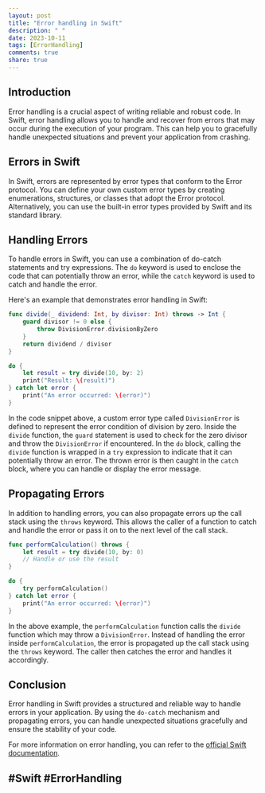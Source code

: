 ```yaml
---
layout: post
title: "Error handling in Swift"
description: " "
date: 2023-10-11
tags: [ErrorHandling]
comments: true
share: true
---
```


## Introduction

Error handling is a crucial aspect of writing reliable and robust code. In Swift, error handling allows you to handle and recover from errors that may occur during the execution of your program. This can help you to gracefully handle unexpected situations and prevent your application from crashing.

## Errors in Swift

In Swift, errors are represented by error types that conform to the Error protocol. You can define your own custom error types by creating enumerations, structures, or classes that adopt the Error protocol. Alternatively, you can use the built-in error types provided by Swift and its standard library.

## Handling Errors

To handle errors in Swift, you can use a combination of do-catch statements and try expressions. The `do` keyword is used to enclose the code that can potentially throw an error, while the `catch` keyword is used to catch and handle the error.

Here's an example that demonstrates error handling in Swift:

```swift
func divide(_ dividend: Int, by divisor: Int) throws -> Int {
    guard divisor != 0 else {
        throw DivisionError.divisionByZero
    }
    return dividend / divisor
}

do {
    let result = try divide(10, by: 2)
    print("Result: \(result)")
} catch let error {
    print("An error occurred: \(error)")
}
```

In the code snippet above, a custom error type called `DivisionError` is defined to represent the error condition of division by zero. Inside the `divide` function, the `guard` statement is used to check for the zero divisor and throw the `DivisionError` if encountered. In the `do` block, calling the `divide` function is wrapped in a `try` expression to indicate that it can potentially throw an error. The thrown error is then caught in the `catch` block, where you can handle or display the error message.

## Propagating Errors

In addition to handling errors, you can also propagate errors up the call stack using the `throws` keyword. This allows the caller of a function to catch and handle the error or pass it on to the next level of the call stack.

```swift
func performCalculation() throws {
    let result = try divide(10, by: 0)
    // Handle or use the result
}

do {
    try performCalculation()
} catch let error {
    print("An error occurred: \(error)")
}
```

In the above example, the `performCalculation` function calls the `divide` function which may throw a `DivisionError`. Instead of handling the error inside `performCalculation`, the error is propagated up the call stack using the `throws` keyword. The caller then catches the error and handles it accordingly.

## Conclusion

Error handling in Swift provides a structured and reliable way to handle errors in your application. By using the `do-catch` mechanism and propagating errors, you can handle unexpected situations gracefully and ensure the stability of your code.

For more information on error handling, you can refer to the [official Swift documentation](https://docs.swift.org/swift-book/LanguageGuide/ErrorHandling.html).

## #Swift #ErrorHandling